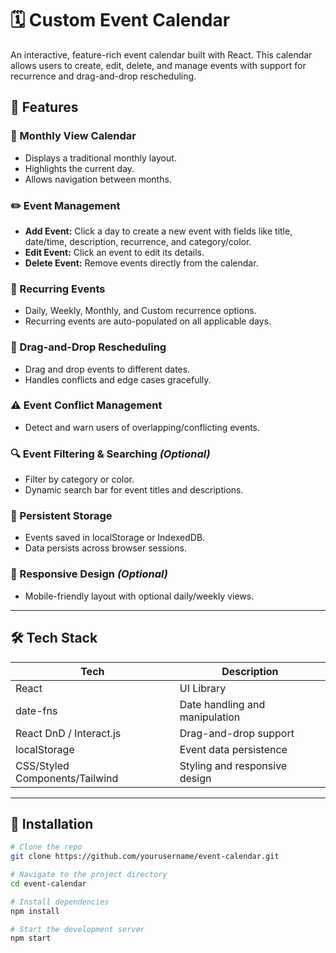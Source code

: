 # 🗓️ Custom Event Calendar

An interactive, feature-rich event calendar built with React. This calendar allows users to create, edit, delete, and manage events with support for recurrence and drag-and-drop rescheduling.

## 🚀 Features

### 📅 Monthly View Calendar
- Displays a traditional monthly layout.
- Highlights the current day.
- Allows navigation between months.

### ✏️ Event Management
- **Add Event:** Click a day to create a new event with fields like title, date/time, description, recurrence, and category/color.
- **Edit Event:** Click an event to edit its details.
- **Delete Event:** Remove events directly from the calendar.

### 🔁 Recurring Events
- Daily, Weekly, Monthly, and Custom recurrence options.
- Recurring events are auto-populated on all applicable days.

### 🧲 Drag-and-Drop Rescheduling
- Drag and drop events to different dates.
- Handles conflicts and edge cases gracefully.

### ⚠️ Event Conflict Management
- Detect and warn users of overlapping/conflicting events.

### 🔍 Event Filtering & Searching *(Optional)*
- Filter by category or color.
- Dynamic search bar for event titles and descriptions.

### 💾 Persistent Storage
- Events saved in localStorage or IndexedDB.
- Data persists across browser sessions.

### 📱 Responsive Design *(Optional)*
- Mobile-friendly layout with optional daily/weekly views.

---

## 🛠️ Tech Stack

| Tech               | Description                              |
|--------------------|------------------------------------------|
| React              | UI Library                               |
| date-fns           | Date handling and manipulation           |
| React DnD / Interact.js | Drag-and-drop support               |
| localStorage       | Event data persistence                   |
| CSS/Styled Components/Tailwind | Styling and responsive design         |

---

## 🔧 Installation

```bash
# Clone the repo
git clone https://github.com/yourusername/event-calendar.git

# Navigate to the project directory
cd event-calendar

# Install dependencies
npm install

# Start the development server
npm start
